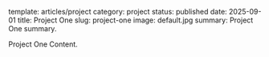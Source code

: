 template: articles/project
category: project
status: published
date: 2025-09-01
title: Project One
slug: project-one
image: default.jpg
summary: Project One summary.

Project One Content.
